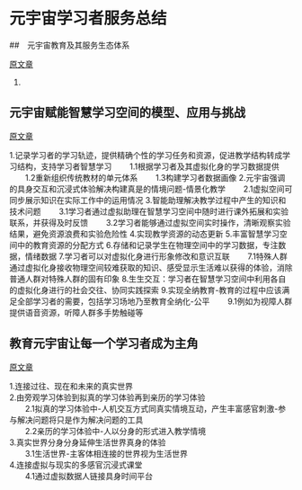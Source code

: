 # 元宇宙学习者服务总结

##　元宇宙教育及其服务生态体系

[原文章](元宇宙教育及其服务生态体系.pdf)  

1.

## 元宇宙赋能智慧学习空间的模型、应用与挑战

[原文章](元宇宙赋能智慧学习空间的模型、应用与挑战.pdf)

1.记录学习者的学习轨迹，提供精确个性的学习任务和资源，促进教学结构转成学习结构，支持学习者智慧学习
　　1.1根据学习者及其虚拟化身的学习数据提供
　　1.2重新组织传统教材的单元体系
　　1.3构建学习者数据画像
2.元宇宙强调的具身交互和沉浸式体验解决构建真是的情境问题-情景化教学
　　2.1虚拟空间可同步展示知识在实际工作中的运用情况
3.智能助理解决教学过程中产生的知识和技术问题
　　3.1学习者通过虚拟助理在智慧学习空间中随时进行课外拓展和实验联系，并获得及时反馈
　　3.2学习者能够通过虚拟空间实时操作，清晰观察实验结果，避免资源浪费和实验危险性
4.实现教学资源的动态更新
5.丰富智慧学习空间中的教育资源的分配方式
6.存储和记录学生在物理空间中的学习数据，专注数据，情绪数据
7.学习者可以对虚拟化身进行形象修改和意识互联
　　7.1特殊人群通过虚拟化身接收物理空间较难获取的知识、感受显示生活难以获得的体验，消除普通人群对特殊人群的固有印象
8.生生交互：学习者在智慧学习空间中利用各自的虚拟化身进行的社会交往、协同实践探索
9.实现全纳教育-教育的过程中应该满足全部学习者的需要，包括学习场地乃至教育全纳化-公平
　　9.1例如为视障人群提供语音资源，听障人群多手势触碰等

## 教育元宇宙让每一个学习者成为主角

[原文章](教育元宇宙让每一个学习者成为主角.pdf)

1.连接过往、现在和未来的真实世界  
2.由旁观学习体验到拟真的学习体验再到亲历的学习体验  
　　2.1拟真的学习体验中-人机交互方式同真实情境互动，产生丰富感官刺激-参与解决问题将只是作为解决问题的工具  
　　2.2亲历的学习体验中-人以分身的形式进入教学情境  
3.真实世界分身分身延伸生活世界真身的体验  
　　3.1生活世界-主客体相连接的世界视为生活世界  
4.连接虚拟与现实的多感官沉浸式课堂  
　　4.1通过虚拟数据人链接具身时间平台  

